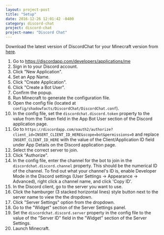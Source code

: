 ```yaml
---
layout: project-post
title: "Setup"
date: 2016-12-26 12:01:42 -0400
category: discord-chat
project: discord-chat
project-name: "Discord Chat"
---
```


Download the latest version of DiscordChat for your Minecraft version from [here](http://minecraft.curseforge.com/projects/discordchat/files). 

1. Go to https://discordapp.com/developers/applications/me
2. Sign in to your Discord account.
3. Click "New Application".
4. Set an App Name.
5. Click "Create Application".
6. Click "Create a Bot User".
7. Confirm the popup.
8. Run Minecraft to generate the configuration file.
9. Open the config file (located at `config/shadowfacts/DiscordChat/DiscordChat.conf`).
10. In the config file, set the `discordchat.discord.token` property to the value from the Token field in the App Bot User section of the Discord application page.
12. Go to `https://discordapp.com/oauth2/authorize?client_id=INSERT_CLIENT_ID_HERE&scope=bot&permissions=0` and replace `INSERT_CLIENT_ID_HERE` with the value of the Client/Application ID field under App Details on the Discord application page.
13. Select the correct server to join.
14. Click "Authorize".
15. In the config file, enter the channel for the bot to join in the `discordchat.discord.channel` property. This should be the numerical ID of the channel. To find out what your channel's ID is, enable Developer Mode in the Discord settings (User Settings -> Appearance -> Advanced), right click a channel name, and click 'Copy ID'.
16. In the Discord client, go to the server you want to use.
17. Click the hamburger (3 stacked horizontal lines) style button next to the server name to view the the dropdown.
18. Click "Server Settings" option from the dropdown.
19. Go to the "Widget" section of the Server Settings panel.
20. Set the `discordchat.discord.server` property in the config file to the value of the "Server ID" field in the "Widget" section of the Server Settings.
21. Launch Minecraft.
